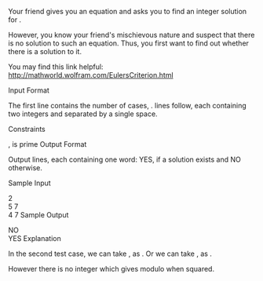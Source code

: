 Your friend gives you an equation  and asks you to find an integer solution for .

However, you know your friend's mischievous nature and suspect that there is no solution to such an equation. Thus, you first want to find out whether there is a solution to it.

You may find this link helpful: http://mathworld.wolfram.com/EulersCriterion.html

Input Format

The first line contains the number of cases, .  lines follow, each containing two integers  and  separated by a single space.

Constraints

,  is prime
Output Format

Output  lines, each containing one word: YES, if a solution exists and NO otherwise.

Sample Input

2  
5 7  
4 7
Sample Output

NO  
YES
Explanation

In the second test case, we can take , as . Or we can take , as .

However there is no integer which gives  modulo  when squared.
